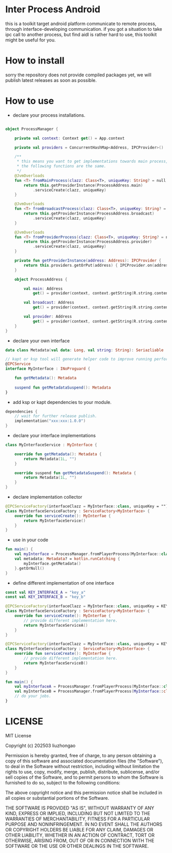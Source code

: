 # Inter Process Android
this is a toolkit target android platform communicate to remote process, through interface-developing communication. if you got a situation to take ipc call to another process, but find aidl is rather hard to use, this toolkit might be useful for you.

# How to install
sorry the repository does not provide compiled packages yet, we will publish latest releases as soon as possible.

# How to use
- declare your process installations.
```kotlin

object ProcessManager {

    private val context: Context get() = App.context

    private val providers = ConcurrentHashMap<Address, IPCProvider>()

    /**
     * this means you want to get implementations towards main process,
     * the following functions are the same.
     */
    @JvmOverloads
    fun <T> fromMainProcess(clazz: Class<T>, uniqueKey: String? = null): T {
        return this.getProviderInstance(ProcessAddress.main)
            .serviceCreate(clazz, uniqueKey)
    }

    @JvmOverloads
    fun <T> fromBroadcastProcess(clazz: Class<T>, uniqueKey: String? = null): T {
        return this.getProviderInstance(ProcessAddress.broadcast)
            .serviceCreate(clazz, uniqueKey)
    }

    @JvmOverloads
    fun <T> fromProviderProcess(clazz: Class<T>, uniqueKey: String? = null): T {
        return this.getProviderInstance(ProcessAddress.provider)
            .serviceCreate(clazz, uniqueKey)
    }

    private fun getProviderInstance(address: Address): IPCProvider {
        return this.providers.getOrPut(address) { IPCProvider.on(address) }
    }

    object ProcessAddress {

        val main: Address
            get() = provider(context, context.getString(R.string.content_provider_main_ipc))

        val broadcast: Address
            get() = provider(context, context.getString(R.string.content_provider_lib_ipc))

        val provider: Address
            get() = provider(context, context.getString(R.string.content_provider_provider_ipc))
    }
}
```
- declare your own interface
```kotlin
data class Metadata(val data: Long, val string: String): Seriazliable

// kapt or ksp tool will generate helper code to improve running performance.
@IPCService
interface MyInterface : INoProguard {

    fun getMetadata(): Metadata
    
    suspend fun getMetadataSuspend(): Metadata
}
```
- add ksp or kapt dependencies to your module.
```kotlin
dependencies {
    // wait for further release publish.
    implementation("xxx:xxx:1.0.0")
}
```
- declare your interface implementations
```kotlin
class MyInterfaceService : MyInterface {

    override fun getMetadata(): Metadata {
        return Metadata(1L, "")
    }

    override suspend fun getMetadataSuspend(): Metadata {
        return Metadata(1L, "")
    }
}
```
- declare implementation collector
```kotlin
@IPCServiceFactory(interfaceClazz = MyInterface::class, uniqueKey = "")
class MyInterfaceServiceFactory : ServiceFactory<MyInterface> {
    override fun serviceCreate(): MyInterfae {
        return MyInterfaceService()
    }
}
```
- use in your code
```kotlin
fun main() {
    val myInterface = ProcessManager.fromPlayerProcess(MyInterface::class.java)
    val metadata: Metadata? = kotlin.runCatching {
        myInterface.getMetadata()
    }.getOrNull()
}
```
- define different implementation of one interface
```kotlin
const val KEY_INTERFACE_A = "key_a"
const val KEY_INTERFACE_B = "key_b"

@IPCServiceFactory(interfaceClazz = MyInterface::class, uniqueKey = KEY_INTERFACE_A)
class MyInterfaceServiceFactory : ServiceFactory<MyInterface> {
    override fun serviceCreate(): MyInterfae {
        // provide different implementation here.
        return MyInterfaceServiceA()
    }
}

@IPCServiceFactory(interfaceClazz = MyInterface::class, uniqueKey = KEY_INTERFACE_B)
class MyInterfaceServiceFactory : ServiceFactory<MyInterface> {
    override fun serviceCreate(): MyInterfae {
        // provide different implementation here.
        return MyInterfaceServiceB()
    }
}

fun main() {
    val myInterfaceA = ProcessManager.fromPlayerProcess(MyInterface::class.java, KEY_INTERFACE_A)
    val myInterfaceB = ProcessManager.fromPlayerProcess(MyInterface::class.java, KEY_INTERFACE_B)
    // do your jobs.
}
```

# LICENSE
MIT License

Copyright (c) 202503 liuzhongao

Permission is hereby granted, free of charge, to any person obtaining a copy
of this software and associated documentation files (the "Software"), to deal
in the Software without restriction, including without limitation the rights
to use, copy, modify, merge, publish, distribute, sublicense, and/or sell
copies of the Software, and to permit persons to whom the Software is
furnished to do so, subject to the following conditions:

The above copyright notice and this permission notice shall be included in all
copies or substantial portions of the Software.

THE SOFTWARE IS PROVIDED "AS IS", WITHOUT WARRANTY OF ANY KIND, EXPRESS OR
IMPLIED, INCLUDING BUT NOT LIMITED TO THE WARRANTIES OF MERCHANTABILITY,
FITNESS FOR A PARTICULAR PURPOSE AND NONINFRINGEMENT. IN NO EVENT SHALL THE
AUTHORS OR COPYRIGHT HOLDERS BE LIABLE FOR ANY CLAIM, DAMAGES OR OTHER
LIABILITY, WHETHER IN AN ACTION OF CONTRACT, TORT OR OTHERWISE, ARISING FROM,
OUT OF OR IN CONNECTION WITH THE SOFTWARE OR THE USE OR OTHER DEALINGS IN THE
SOFTWARE.
